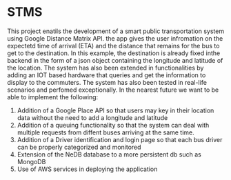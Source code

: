 # STMS
This project enatils the development of a smart public transportation system using Google Distance Matrix API.
the app gives the user infromation on the expectetd time of arrival (ETA) and the distance that remains for the bus to get to the destination.
In this example, the destination is already fixed inthe backend in the form of a json object containing the longitude and latitude of the location.
The system has also been extended in functionalities by adding an IOT based hardware that queries and get the information to display to the commuters.
The system has also been tested in real-life scenarios and perfomed exceptionally.
In the nearest future we want to be able to implement the following:
1. Addition of a Google Place API so that users may key in their location data without the need to add a longitude and latitude
2. Addition of a queuing functionality so that the system can deal with multiple requests from diffent buses arriving at the same time.
3. Addition of a Driver identification and login page so that each bus driver can be properly categorized and monitored
4. Extension of the NeDB database to a more persistent db such as MongoDB
5. Use of AWS services in deploying the application
